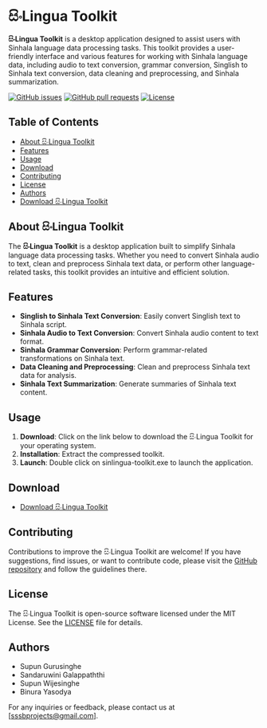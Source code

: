 # සිංLingua Toolkit

**සිංLingua Toolkit** is a desktop application designed to assist users with Sinhala language data processing tasks. This toolkit provides a user-friendly interface and various features for working with Sinhala language data, including audio to text conversion, grammar conversion, Singlish to Sinhala text conversion, data cleaning and preprocessing, and Sinhala summarization.

[![GitHub issues](https://img.shields.io/github/issues/sinlingua/toolkit)](https://github.com/sinlingua/toolkit/issues)
[![GitHub pull requests](https://img.shields.io/github/issues-pr/sinlingua/toolkit)](https://github.com/sinlingua/toolkit/pulls)
[![License](https://img.shields.io/github/license/sinlingua/toolkit)](https://github.com/sinlingua/toolkit/blob/main/LICENSE)

## Table of Contents
- [About සිංLingua Toolkit](#about-සිංlingua-toolkit)
- [Features](#features)
- [Usage](#usage)
- [Download](#download)
- [Contributing](#contributing)
- [License](#license)
- [Authors](#authors)
- [Download සිංLingua Toolkit](https://drive.google.com/file/d/1xviBwuhK0ydw0OgeYASK_vKm2N1s3eS-/view?usp=sharing)

## About සිංLingua Toolkit

The **සිංLingua Toolkit** is a desktop application built to simplify Sinhala language data processing tasks. Whether you need to convert Sinhala audio to text, clean and preprocess Sinhala text data, or perform other language-related tasks, this toolkit provides an intuitive and efficient solution.

## Features

- **Singlish to Sinhala Text Conversion**: Easily convert Singlish text to Sinhala script.
- **Sinhala Audio to Text Conversion**: Convert Sinhala audio content to text format.
- **Sinhala Grammar Conversion**: Perform grammar-related transformations on Sinhala text.
- **Data Cleaning and Preprocessing**: Clean and preprocess Sinhala text data for analysis.
- **Sinhala Text Summarization**: Generate summaries of Sinhala text content.

## Usage

1. **Download**: Click on the link below to download the සිංLingua Toolkit for your operating system.
2. **Installation**: Extract the compressed toolkit.
3. **Launch**: Double click on sinlingua-toolkit.exe to launch the application.

## Download

- [Download සිංLingua Toolkit](https://drive.google.com/file/d/1xviBwuhK0ydw0OgeYASK_vKm2N1s3eS-/view?usp=sharing)

## Contributing

Contributions to improve the සිංLingua Toolkit are welcome! If you have suggestions, find issues, or want to contribute code, please visit the [GitHub repository](https://github.com/sinlingua/toolkit) and follow the guidelines there.

## License

The සිංLingua Toolkit is open-source software licensed under the MIT License. See the [LICENSE](LICENSE) file for details.

## Authors

- Supun Gurusinghe
- Sandaruwini Galappaththi
- Supun Wijesinghe
- Binura Yasodya

For any inquiries or feedback, please contact us at [sssbprojects@gmail.com].

